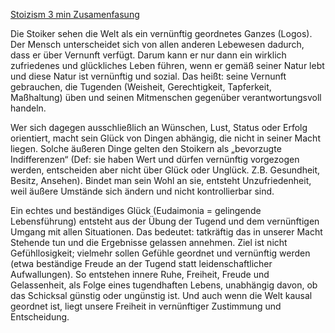 [Stoizism 3 min Zusamenfasung](https://www.youtube.com/watch?v=Rxzx5x7TY5M&t=1s)

Die Stoiker sehen die Welt als ein vernünftig geordnetes Ganzes (Logos). Der Mensch unterscheidet sich von allen anderen Lebewesen dadurch, dass er über Vernunft verfügt. Darum kann er nur dann ein wirklich zufriedenes und glückliches Leben führen, wenn er gemäß seiner Natur lebt und diese Natur ist vernünftig und sozial. Das heißt: seine Vernunft gebrauchen, die Tugenden (Weisheit, Gerechtigkeit, Tapferkeit, Maßhaltung) üben und seinen Mitmenschen gegenüber verantwortungsvoll handeln.

Wer sich dagegen ausschließlich an Wünschen, Lust, Status oder Erfolg orientiert, macht sein Glück von Dingen abhängig, die nicht in seiner Macht liegen. Solche äußeren Dinge gelten den Stoikern als „bevorzugte Indifferenzen“ (Def: sie haben Wert und dürfen vernünftig vorgezogen werden, entscheiden aber nicht über Glück oder Unglück. Z.B. Gesundheit, Besitz, Ansehen). Bindet man sein Wohl an sie, entsteht Unzufriedenheit, weil äußere Umstände sich ändern und nicht kontrollierbar sind.

Ein echtes und beständiges Glück (Eudaimonia = gelingende Lebensführung) entsteht aus der Übung der Tugend und dem vernünftigen Umgang mit allen Situationen. Das bedeutet: tatkräftig das in unserer Macht Stehende tun und die Ergebnisse gelassen annehmen. Ziel ist nicht Gefühllosigkeit; vielmehr sollen Gefühle geordnet und vernünftig werden (etwa beständige Freude an der Tugend statt leidenschaftlicher Aufwallungen). So entstehen innere Ruhe, Freiheit, Freude und Gelassenheit, als Folge eines tugendhaften Lebens, unabhängig davon, ob das Schicksal günstig oder ungünstig ist. Und auch wenn die Welt kausal geordnet ist, liegt unsere Freiheit in vernünftiger Zustimmung und Entscheidung.

